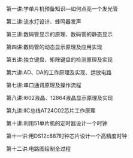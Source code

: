 第一讲:学单片机预备知识—如何点亮一个发光管

第二讲:流水灯设计、蜂鸣器发声

第三讲:数码管显示的原理、数码管的静态显示

第四讲:数码管的动态显示原理及应用实现

第五讲:独立键盘、矩阵键盘的检测原理及实现

第六讲:AD、DA的工作原理及实现、运放电路

第七讲:串口通讯原理及操作流程

第八讲:I602液晶、12864液晶显示原理及实现

第九讲:IIC总线AT24C02芯片工作原理

第十讲:利用51单片机的定时器设计一个时钟

第十一讲:用DS12c887时钟芯片设计一个高精度时钟

第十二讲:电路图绘制全过程